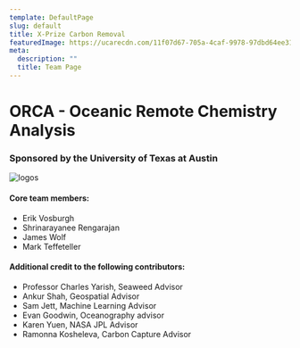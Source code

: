```yaml
---
template: DefaultPage
slug: default
title: X-Prize Carbon Removal
featuredImage: https://ucarecdn.com/11f07d67-705a-4caf-9978-97dbd64ee31a/
meta:
  description: ""
  title: Team Page
---
```

# ORCA - Oceanic Remote Chemistry Analysis

### Sponsored by the University of Texas at Austin

![logos](https://ucarecdn.com/29807e8e-3817-43a5-bc95-0ae8a0749ea8/ "Orca UT Logo")



#### Core team members:

* Erik Vosburgh
* Shrinarayanee Rengarajan
* James Wolf
* Mark Teffeteller

#### Additional credit to the following contributors:

* Professor Charles Yarish, Seaweed Advisor
* Ankur Shah, Geospatial Advisor
* Sam Jett, Machine Learning Advisor
* Evan Goodwin, Oceanography advisor
* Karen Yuen, NASA JPL Advisor
* Ramonna Kosheleva, Carbon Capture Advisor